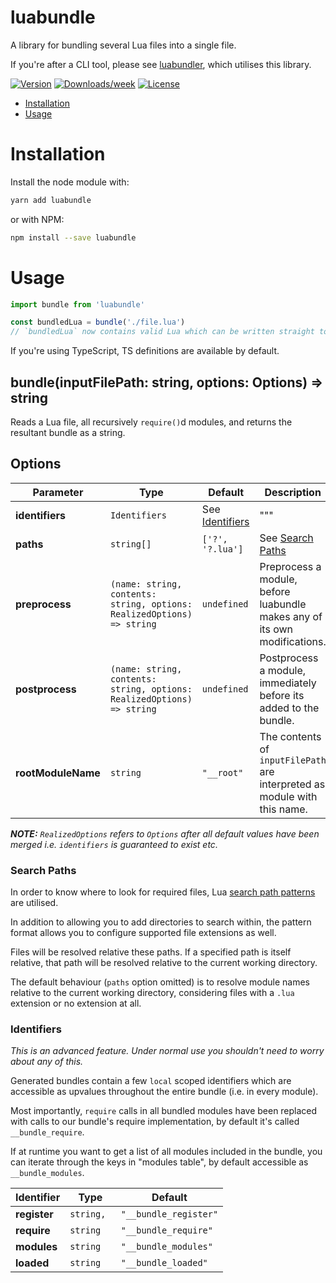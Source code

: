 luabundle
==========

A library for bundling several Lua files into a single file.

If you're after a CLI tool, please see [luabundler](https://github.com/Benjamin-Dobell/luabundler), which utilises this library.

[![Version](https://img.shields.io/npm/v/luabundle.svg)](https://npmjs.org/package/luabundle)
[![Downloads/week](https://img.shields.io/npm/dw/luabundle.svg)](https://npmjs.org/package/luabundle)
[![License](https://img.shields.io/npm/l/luabundle.svg)](https://github.com/Benjamin-Dobell/luabundle/blob/master/package.json)

* [Installation](#installation)
* [Usage](#usage)

# Installation

Install the node module with:

```bash
yarn add luabundle
```

or with NPM:

```bash
npm install --save luabundle
```

# Usage

```js
import bundle from 'luabundle'

const bundledLua = bundle('./file.lua')
// `bundledLua` now contains valid Lua which can be written straight to disk, stdout etc. 
```

If you're using TypeScript, TS definitions are available by default.

## bundle(inputFilePath: string, options: Options) => string

Reads a Lua file, all recursively `require()`d modules, and returns the resultant bundle as a string.

## Options

| Parameter | Type | Default | Description |
|---|---|---|---|
| **identifiers** | `Identifiers` | See [Identifiers](#identifiers) | """ |
| **paths** | `string[]` | `['?', '?.lua']` | See [Search Paths](#search-paths) |
| **preprocess** | `(name: string, contents: string, options: RealizedOptions) => string` | `undefined` | Preprocess a module, before luabundle makes any of its own modifications.  |
| **postprocess** | `(name: string, contents: string, options: RealizedOptions) => string` | `undefined` | Postprocess a module, immediately before its added to the bundle.  |
| **rootModuleName** | `string` | `"__root"` | The contents of `inputFilePath` are interpreted as module with this name.  |

_**NOTE:** `RealizedOptions` refers to `Options` after all default values have been merged i.e. `identifiers` is guaranteed to exist etc._

### Search Paths

In order to know where to look for required files, Lua [search path patterns](https://www.lua.org/pil/8.1.html) are utilised.

In addition to allowing you to add directories to search within, the pattern format allows you to configure supported file extensions as well.

Files will be resolved relative these paths. If a specified path is itself relative, that path will be resolved relative to the current working directory.

The default behaviour (`paths` option omitted) is to resolve module names relative to the current working directory, considering files with a `.lua` extension or no extension at all.

### Identifiers

_This is an advanced feature. Under normal use you shouldn't need to worry about any of this._

Generated bundles contain a few `local` scoped identifiers which are accessible as upvalues throughout the entire bundle (i.e. in every module).

Most importantly, `require` calls in all bundled modules have been replaced with calls to our bundle's require implementation, by default it's called `__bundle_require`.

If at runtime you want to get a list of all modules included in the bundle, you can iterate through the keys in "modules table", by default accessible as `__bundle_modules`.

| Identifier | Type | Default |
|---|---|---|
| **register** | `string, ` | `"__bundle_register"` |
| **require** | `string` | `"__bundle_require"` |
| **modules** | `string` | `"__bundle_modules"` |
| **loaded** | `string` | `"__bundle_loaded"` |
